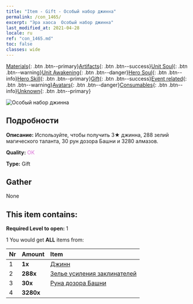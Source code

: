 ```yaml
---
title: "Item - Gift - Особый набор джинна"
permalink: /con_1465/
excerpt: "Эра хаоса  Особый набор джинна"
last_modified_at: 2021-04-28
locale: ru
ref: "con_1465.md"
toc: false
classes: wide
---
```

 [Materials](/ItemsRU/){: .btn .btn--primary}[Artifacts](/ItemsRU/Artifacts/){: .btn .btn--success}[Unit Soul](/ItemsRU/UnitSoul/){: .btn .btn--warning}[Unit Awakening](/ItemsRU/UnitAwakening/){: .btn .btn--danger}[Hero Soul](/ItemsRU/HeroSoul/){: .btn .btn--info}[Hero Skill](/ItemsRU/HeroSkill/){: .btn .btn--primary}[Gift](/ItemsRU/Gift/){: .btn .btn--success}[Event related](/ItemsRU/Events/){: .btn .btn--warning}[Avatars](/ItemsRU/Avatars/){: .btn .btn--danger}[Consumables](/ItemsRU/Consumables/){: .btn .btn--info}[Unknown](/ItemsRU/Unknown/){: .btn .btn--primary}

 ![Особый набор джинна](/images/t/i_907079.png)

## Подробности
 **Описание:** Используйте, чтобы получить 3★ джинна, 288 зелий магического таланта, 30 рун дозора Башни и 3280 алмазов.

 **Quality:** <span style="color: #DA70D6">OK</span>

 **Type:** Gift

## Gather

  None

## This item contains:

 **Required Level to open:** 1

 1 You would get **ALL** items  from:

  | Nr | Amount |     Item    |
  |:---|:-------|:------------|
  | 1 |  **1x** | [Джинн](/ru/units/Genie/) |  | 
  | 2 |  **288x** | [Зелье усиления заклинателей](/ItemsRU/con_790/) |  | 
  | 3 |  **30x** | [Руна дозора Башни](/ItemsRU/con_785/) |  | 
  | 4 |  **3280x** | <i class="fas fa-gem"/> |  | 
